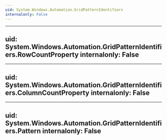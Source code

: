 ```yaml
---
uid: System.Windows.Automation.GridPatternIdentifiers
internalonly: False
---
```


---
uid: System.Windows.Automation.GridPatternIdentifiers.RowCountProperty
internalonly: False
---

---
uid: System.Windows.Automation.GridPatternIdentifiers.ColumnCountProperty
internalonly: False
---

---
uid: System.Windows.Automation.GridPatternIdentifiers.Pattern
internalonly: False
---
